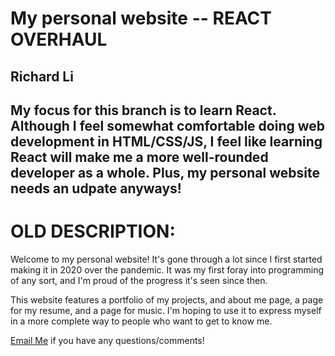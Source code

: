 # My personal website -- REACT OVERHAUL
Richard Li
---
My focus for this branch is to learn React. Although I feel somewhat comfortable doing web development
in HTML/CSS/JS, I feel like learning React will make me a more well-rounded developer as a whole. Plus,
my personal website needs an udpate anyways!
---

# OLD DESCRIPTION:
Welcome to my personal website! It's gone through a lot since I first started
making it in 2020 over the pandemic. It was my first foray into programming of
any sort, and I'm proud of the progress it's seen since then. 

This website features a portfolio of my projects, and about me page, a page for
my resume, and a page for music. I'm hoping to use it to express myself in a
more complete way to people who want to get to know me.

[Email Me](mailto:rli@olin.edu) if you have any questions/comments!
